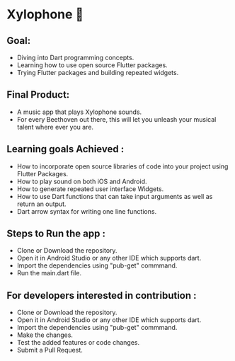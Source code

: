 

# Xylophone 🎹

## Goal:
- Diving into Dart programming concepts.
- Learning how to use open source Flutter packages.
- Trying Flutter packages and building repeated widgets.

## Final Product:
- A music app that plays Xylophone sounds. 
- For every Beethoven out there, this will let you unleash your musical talent where ever you are. 

## Learning goals Achieved :
- How to incorporate open source libraries of code into your project using Flutter Packages.
- How to play sound on both iOS and Android.
- How to generate repeated user interface Widgets.
- How to use Dart functions that can take input arguments as well as return an output.
- Dart arrow syntax for writing one line functions.

## Steps to Run the app :
- Clone or Download the repository.
- Open it in Android Studio or any other IDE which supports dart.
- Import the dependencies using "pub-get" commmand.
- Run the main.dart file.

## For developers interested in contribution :
- Clone or Download the repository.
- Open it in Android Studio or any other IDE which supports dart.
- Import the dependencies using "pub-get" commmand.
- Make the changes.
- Test the added features or code changes.
- Submit a Pull Request.
